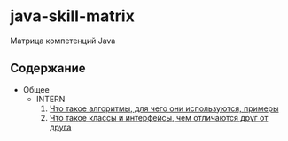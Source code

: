 # java-skill-matrix
Матрица компетенций Java

## Содержание
- Общее
    - INTERN
        1. [Что такое алгоритмы, для чего они используются, примеры](Общее/INTERN/1.%20Что%20такое%20алгоритмы,%20для%20чего%20они%20используются,%20примеры.md)
        2. [Что такое классы и интерфейсы, чем отличаются друг от друга](Общее/INTERN/2.%20Что%20такое%20классы%20и%20интерфейсы,%20чем%20отличаются%20друг%20от%20друга.md)
